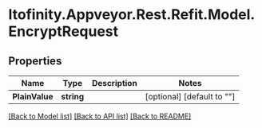 # Itofinity.Appveyor.Rest.Refit.Model.EncryptRequest
## Properties

Name | Type | Description | Notes
------------ | ------------- | ------------- | -------------
**PlainValue** | **string** |  | [optional] [default to ""]

[[Back to Model list]](../README.md#documentation-for-models) [[Back to API list]](../README.md#documentation-for-api-endpoints) [[Back to README]](../README.md)

